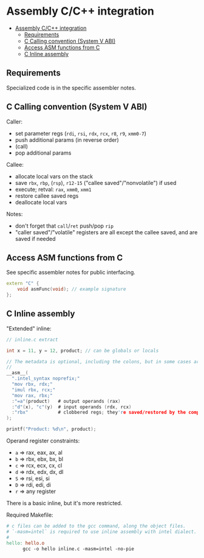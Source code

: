 # Assembly C/C++ integration

- [Assembly C/C++ integration](#assembly-cc-integration)
  - [Requirements](#requirements)
  - [C Calling convention (System V ABI)](#c-calling-convention-system-v-abi)
  - [Access ASM functions from C](#access-asm-functions-from-c)
  - [C Inline assembly](#c-inline-assembly)

## Requirements

Specialized code is in the specific assembler notes.

## C Calling convention (System V ABI)

Caller:

- set parameter regs (`rdi`, `rsi`, `rdx`, `rcx`, `r8`, `r9`, `xmm0-7`)
- push additional params (in reverse order)
- (call)
- pop additional params

Callee:

- allocate local vars on the stack
- save `rbx`, `rbp`, (`rsp`), `r12-15` ("callee saved"/"nonvolatile") if used
- execute; retval: `rax`, `xmm0`, `xmm1`
- restore callee saved regs
- deallocate local vars

Notes:

- don't forget that `call`/`ret` push/pop `rip`
- "caller saved"/"volatile" registers are all except the callee saved, and are saved if needed

## Access ASM functions from C

See specific assembler notes for public interfacing.

```cpp
extern "C" {
    void asmFunc(void); // example signature
};
```

## C Inline assembly

"Extended" inline:

```c
// inline.c extract

int x = 11, y = 12, product; // can be globals or locals

// The metadata is optional, including the colons, but in some cases are required, e.g. `:::"rbx"`.
//
__asm__(
  ".intel_syntax noprefix;"
  "mov rbx, rdx;"
  "imul rbx, rcx;"
  "mov rax, rbx;"
  :"=a"(product)   # output operands (rax)
  :"d"(x), "c"(y)  # input operands (rdx, rcx)
  :"rbx"           # clobbered regs; they're saved/restored by the compiler
);

printf("Product: %d\n", product);
```

Operand register constraints:

- `a` => rax, eax, ax, al
- `b` => rbx, ebx, bx, bl
- `c` => rcx, ecx, cx, cl
- `d` => rdx, edx, dx, dl
- `S` => rsi, esi, si
- `D` => rdi, edi, di
- `r` => any register

There is a basic inline, but it's more restricted.

Required Makefile:

```makefile
# c files can be added to the gcc command, along the object files.
# `-masm=intel` is required to use inline assembly with intel dialect.
#
hello: hello.o
      gcc -o hello inline.c -masm=intel -no-pie
```
